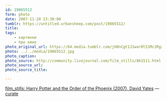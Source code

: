 ```yaml
---
id: 19865512
form: photo
date: 2007-11-20 23:30:00
tumblr: https://untitled.urbansheep.com/post/19865512/
title:
tags:
    - картинки
    - про кино
photo_original_url: https://64.media.tumblr.com/jH8nCgt1J1war0l51Mc1Rgxe_640.jpg
photo: ../../media/19865512.jpg
photo_caption:
photo_source: http://community.livejournal.com/film_stills/861511.html
photo_source_url:
photo_source_title:

---
```


<p><a href="http://community.livejournal.com/film_stills/861511.html">film_stills: Harry Potter and the Order of the Phoenix (2007), David Yates</a> — <a href="http://curate.tumblr.com/">curate</a></p>
